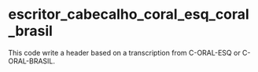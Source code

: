 # escritor_cabecalho_coral_esq_coral_brasil
This code write a header based on a transcription from C-ORAL-ESQ or C-ORAL-BRASIL. 
